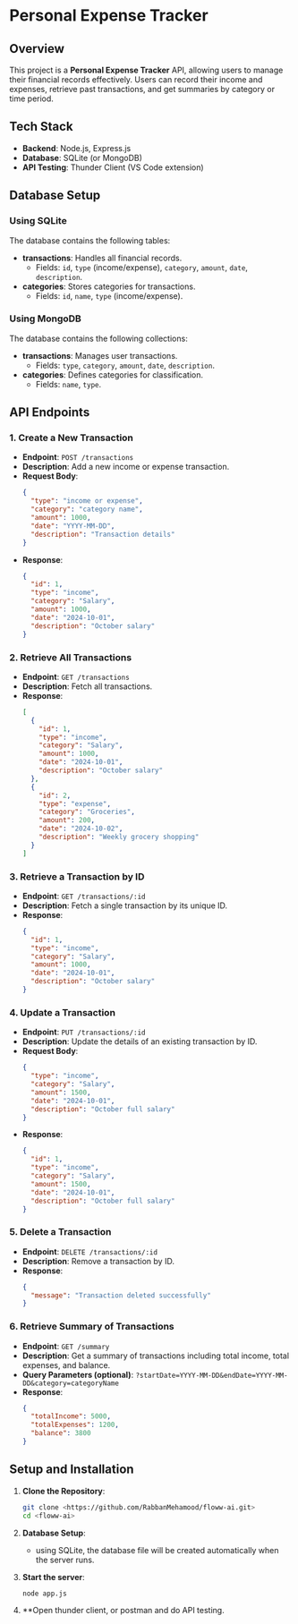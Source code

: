 # Personal Expense Tracker

## Overview

This project is a **Personal Expense Tracker** API, allowing users to manage their financial records effectively. Users can record their income and expenses, retrieve past transactions, and get summaries by category or time period.

## Tech Stack

- **Backend**: Node.js, Express.js
- **Database**: SQLite (or MongoDB)
- **API Testing**: Thunder Client (VS Code extension)

## Database Setup

### Using SQLite
The database contains the following tables:

- **transactions**: Handles all financial records.
  - Fields: `id`, `type` (income/expense), `category`, `amount`, `date`, `description`.
- **categories**: Stores categories for transactions.
  - Fields: `id`, `name`, `type` (income/expense).

### Using MongoDB
The database contains the following collections:

- **transactions**: Manages user transactions.
  - Fields: `type`, `category`, `amount`, `date`, `description`.
- **categories**: Defines categories for classification.
  - Fields: `name`, `type`.

## API Endpoints

### 1. **Create a New Transaction**
   - **Endpoint**: `POST /transactions`
   - **Description**: Add a new income or expense transaction.
   - **Request Body**:
     ```json
     {
       "type": "income or expense",
       "category": "category name",
       "amount": 1000,
       "date": "YYYY-MM-DD",
       "description": "Transaction details"
     }
     ```
   - **Response**:
     ```json
     {
       "id": 1,
       "type": "income",
       "category": "Salary",
       "amount": 1000,
       "date": "2024-10-01",
       "description": "October salary"
     }
     ```

### 2. **Retrieve All Transactions**
   - **Endpoint**: `GET /transactions`
   - **Description**: Fetch all transactions.
   - **Response**:
     ```json
     [
       {
         "id": 1,
         "type": "income",
         "category": "Salary",
         "amount": 1000,
         "date": "2024-10-01",
         "description": "October salary"
       },
       {
         "id": 2,
         "type": "expense",
         "category": "Groceries",
         "amount": 200,
         "date": "2024-10-02",
         "description": "Weekly grocery shopping"
       }
     ]
     ```

### 3. **Retrieve a Transaction by ID**
   - **Endpoint**: `GET /transactions/:id`
   - **Description**: Fetch a single transaction by its unique ID.
   - **Response**:
     ```json
     {
       "id": 1,
       "type": "income",
       "category": "Salary",
       "amount": 1000,
       "date": "2024-10-01",
       "description": "October salary"
     }
     ```

### 4. **Update a Transaction**
   - **Endpoint**: `PUT /transactions/:id`
   - **Description**: Update the details of an existing transaction by ID.
   - **Request Body**:
     ```json
     {
       "type": "income",
       "category": "Salary",
       "amount": 1500,
       "date": "2024-10-01",
       "description": "October full salary"
     }
     ```
   - **Response**:
     ```json
     {
       "id": 1,
       "type": "income",
       "category": "Salary",
       "amount": 1500,
       "date": "2024-10-01",
       "description": "October full salary"
     }
     ```

### 5. **Delete a Transaction**
   - **Endpoint**: `DELETE /transactions/:id`
   - **Description**: Remove a transaction by ID.
   - **Response**:
     ```json
     {
       "message": "Transaction deleted successfully"
     }
     ```

### 6. **Retrieve Summary of Transactions**
   - **Endpoint**: `GET /summary`
   - **Description**: Get a summary of transactions including total income, total expenses, and balance.
   - **Query Parameters (optional)**: `?startDate=YYYY-MM-DD&endDate=YYYY-MM-DD&category=categoryName`
   - **Response**:
     ```json
     {
       "totalIncome": 5000,
       "totalExpenses": 1200,
       "balance": 3800
     }
     ```

## Setup and Installation

1. **Clone the Repository**:
   ```bash
   git clone <https://github.com/RabbanMehamood/floww-ai.git>
   cd <floww-ai>

2.  **Database Setup**:
    - using SQLite, the database file will be created automatically when the server runs.

3. **Start the server**:
    ```bash
    node app.js

4. **Open thunder client, or postman and do API testing.

